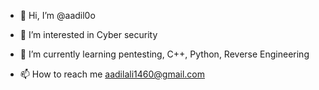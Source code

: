 - 👋 Hi, I’m @aadil0o
- 👀 I’m interested in Cyber security
- 🌱 I’m currently learning pentesting, C++, Python, Reverse Engineering

- 📫 How to reach me aadilali1460@gmail.com

<!---
aadil0o/aadil0o is a ✨ special ✨ repository because its `README.md` (this file) appears on your GitHub profile.
You can click the Preview link to take a look at your changes.
--->
